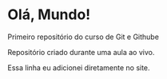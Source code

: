 # Olá, Mundo!
 Primeiro repositório do curso de Git e Githube

 Repositório criado durante uma aula ao vivo.
 
 Essa linha eu adicionei diretamente no site.
